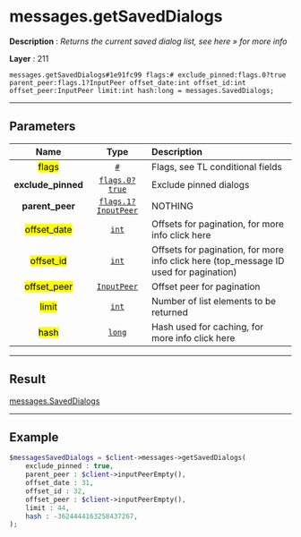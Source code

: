 # messages.getSavedDialogs

**Description** : *Returns the current saved dialog list, see here &raquo; for more info*

**Layer** : 211

```tl
messages.getSavedDialogs#1e91fc99 flags:# exclude_pinned:flags.0?true parent_peer:flags.1?InputPeer offset_date:int offset_id:int offset_peer:InputPeer limit:int hash:long = messages.SavedDialogs;
```

---

## Parameters

| Name | Type | Description |
| :---: | :---: | :--- |
| <mark>flags</mark> | [`#`](type/#) | Flags, see TL conditional fields |
| **exclude_pinned** | [`flags.0?true`](type/true) | Exclude pinned dialogs |
| **parent_peer** | [`flags.1?InputPeer`](type/InputPeer) | NOTHING |
| <mark>offset_date</mark> | [`int`](type/int) | Offsets for pagination, for more info click here |
| <mark>offset_id</mark> | [`int`](type/int) | Offsets for pagination, for more info click here (top_message ID used for pagination) |
| <mark>offset_peer</mark> | [`InputPeer`](type/InputPeer) | Offset peer for pagination |
| <mark>limit</mark> | [`int`](type/int) | Number of list elements to be returned |
| <mark>hash</mark> | [`long`](type/long) | Hash used for caching, for more info click here |

---

## Result

[messages.SavedDialogs](type/messages.SavedDialogs)

---

## Example

```php
$messagesSavedDialogs = $client->messages->getSavedDialogs(
	exclude_pinned : true,
	parent_peer : $client->inputPeerEmpty(),
	offset_date : 31,
	offset_id : 32,
	offset_peer : $client->inputPeerEmpty(),
	limit : 44,
	hash : -3624444163258437267,
);
```
